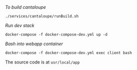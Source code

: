 *To build cantaloupe*

```
./services/cantaloupe/runBuild.sh
```

*Run dev stack*

```
docker-compose -f docker-compose-dev.yml up -d
```

*Bash into webapp container*
```
docker-compose -f docker-compose-dev.yml exec client bash
```

The source code is at `usr/local/app`

